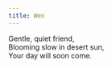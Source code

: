 ```yaml
---
title: Wen
---
```


Gentle, quiet friend,<br/>
Blooming slow in desert sun,<br/>
Your day will soon come.